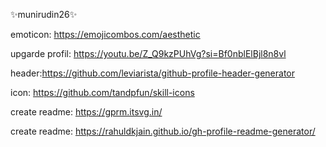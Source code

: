 
✨munirudin26✨
<!--⠀⠀⠀⠀⠀⠀⠀⠀⠀⠀⠀⠀⠀⠀⢀⠀⠀⠀⠀⠀⠀⠀⠀⠀
⠀⠀⠀⢠⡾⠲⠶⣤⣀⣠⣤⣤⣤⡿⠛⠿⡴⠾⠛⢻⡆⠀⠀⠀
⠀⠀⠀⣼⠁⠀⠀⠀⠉⠁⠀⢀⣿⠐⡿⣿⠿⣶⣤⣤⣷⡀⠀⠀
⠀⠀⠀⢹⡶⠀⠀⠀⠀⠀⠀⠈⢯⣡⣿⣿⣀⣰⣿⣦⢂⡏⠀⠀
⠀⠀⢀⡿⠀⠀⠀⠀⠀⠀⠀⠀⠀⠀⠀⠈⠉⠹⣍⣭⣾⠁⠀⠀
⠀⣀⣸⣇⠀⠀⠀⠀⠀⠀⠀⠀⠀⠀⠀⠀⠀⠀⠀⢀⣸⣧⣤⡀
⠈⠉⠹⣏⡁⠀⢸⣿⠀⠀⠀⢀⡀⠀⠀⠀⣿⠆⠀⢀⣸⣇⣀⠀
⠀⠐⠋⢻⣅⡄⢀⣀⣀⡀⠀⠯⠽⠂⢀⣀⣀⡀⠀⣤⣿⠀⠉⠀
⠀⠀⠴⠛⠙⣳⠋⠉⠉⠙⣆⠀⠀⢰⡟⠉⠈⠙⢷⠟⠈⠙⠂⠀
⠀⠀⠀⠀⠀⢻⣄⣠⣤⣴⠟⠛⠛⠛⢧⣤⣤⣀⡾⠀⠀⠀⠀⠀
-->
emoticon:
https://emojicombos.com/aesthetic

upgarde profil: https://youtu.be/Z_Q9kzPUhVg?si=Bf0nblElBjl8n8vl

header:https://github.com/leviarista/github-profile-header-generator

icon: https://github.com/tandpfun/skill-icons

create readme: https://gprm.itsvg.in/

create readme: https://rahuldkjain.github.io/gh-profile-readme-generator/

